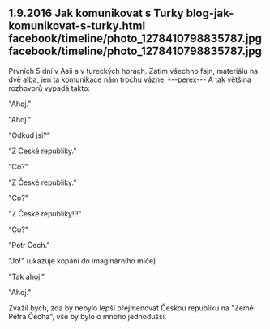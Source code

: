 1.9.2016
Jak komunikovat s Turky
blog-jak-komunikovat-s-turky.html
facebook/timeline/photo_1278410798835787.jpg
facebook/timeline/photo_1278410798835787.jpg
--------------

Prvních 5 dní v Asii a v tureckých horách. Zatím všechno fajn, materiálu na dvě alba, jen ta komunikace nám trochu vázne.
---perex---
A tak většina rozhovorů vypadá takto:

"Ahoj."

"Ahoj."

"Odkud jsi?"

"Z České republiky."

"Co?"

"Z České republiky."

"Co?"

"Z České republiky!!!"

"Co?"

"Petr Čech."

"Jo!" (ukazuje kopání do imaginárního míče)

"Tak ahoj."

"Ahoj."

Zvážil bych, zda by nebylo lepší přejmenovat Českou republiku na "Země Petra Čecha", vše by bylo o mnoho jednodušší.

